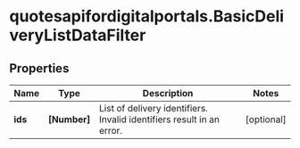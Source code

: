 # quotesapifordigitalportals.BasicDeliveryListDataFilter

## Properties

Name | Type | Description | Notes
------------ | ------------- | ------------- | -------------
**ids** | **[Number]** | List of delivery identifiers. Invalid identifiers result in an error. | [optional] 


